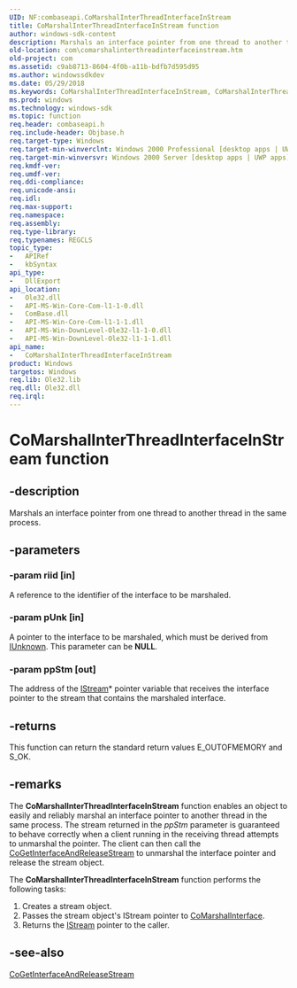 ```yaml
---
UID: NF:combaseapi.CoMarshalInterThreadInterfaceInStream
title: CoMarshalInterThreadInterfaceInStream function
author: windows-sdk-content
description: Marshals an interface pointer from one thread to another thread in the same process.
old-location: com\comarshalinterthreadinterfaceinstream.htm
old-project: com
ms.assetid: c9ab8713-8604-4f0b-a11b-bdfb7d595d95
ms.author: windowssdkdev
ms.date: 05/29/2018
ms.keywords: CoMarshalInterThreadInterfaceInStream, CoMarshalInterThreadInterfaceInStream function [COM], _com_CoMarshalInterThreadInterfaceInStream, com.comarshalinterthreadinterfaceinstream, combaseapi/CoMarshalInterThreadInterfaceInStream
ms.prod: windows
ms.technology: windows-sdk
ms.topic: function
req.header: combaseapi.h
req.include-header: Objbase.h
req.target-type: Windows
req.target-min-winverclnt: Windows 2000 Professional [desktop apps | UWP apps]
req.target-min-winversvr: Windows 2000 Server [desktop apps | UWP apps]
req.kmdf-ver: 
req.umdf-ver: 
req.ddi-compliance: 
req.unicode-ansi: 
req.idl: 
req.max-support: 
req.namespace: 
req.assembly: 
req.type-library: 
req.typenames: REGCLS
topic_type:
-	APIRef
-	kbSyntax
api_type:
-	DllExport
api_location:
-	Ole32.dll
-	API-MS-Win-Core-Com-l1-1-0.dll
-	ComBase.dll
-	API-MS-Win-Core-Com-l1-1-1.dll
-	API-MS-Win-DownLevel-Ole32-l1-1-0.dll
-	API-MS-Win-DownLevel-Ole32-l1-1-1.dll
api_name:
-	CoMarshalInterThreadInterfaceInStream
product: Windows
targetos: Windows
req.lib: Ole32.lib
req.dll: Ole32.dll
req.irql: 
---
```


# CoMarshalInterThreadInterfaceInStream function


## -description


Marshals an interface pointer from one thread to another thread in the same process.




## -parameters




### -param riid [in]

A reference to the identifier of the interface to be marshaled.


### -param pUnk [in]

A pointer to the interface to be marshaled, which must be derived from <a href="https://msdn.microsoft.com/33f1d79a-33fc-4ce5-a372-e08bda378332">IUnknown</a>. This parameter can be <b>NULL</b>.


### -param ppStm [out]

The address of the <a href="https://msdn.microsoft.com/c6f60e37-eadc-46a1-94f6-cacc23613531">IStream</a>* pointer variable that receives the interface pointer to the stream that contains the marshaled interface.


## -returns



This function can return the standard return values E_OUTOFMEMORY and S_OK.




## -remarks



The <b>CoMarshalInterThreadInterfaceInStream</b> function enables an object to easily and reliably marshal an interface pointer to another thread in the same process. The stream returned in the <i>ppStm</i> parameter is guaranteed to behave correctly when a client running in the receiving thread attempts to unmarshal the pointer. The client can then call the <a href="https://msdn.microsoft.com/b529f65f-3208-4594-a772-d1cad3727dc1">CoGetInterfaceAndReleaseStream</a> to unmarshal the interface pointer and release the stream object.

The <b>CoMarshalInterThreadInterfaceInStream</b> function performs the following tasks:

<ol>
<li>
Creates a stream object.

</li>
<li>
Passes the stream object's IStream pointer to <a href="https://msdn.microsoft.com/04ca1217-eac1-43e2-b736-8d7522ce8592">CoMarshalInterface</a>.

</li>
<li>
Returns the <a href="https://msdn.microsoft.com/c6f60e37-eadc-46a1-94f6-cacc23613531">IStream</a> pointer to the caller.

</li>
</ol>



## -see-also




<a href="https://msdn.microsoft.com/b529f65f-3208-4594-a772-d1cad3727dc1">CoGetInterfaceAndReleaseStream</a>
 

 

